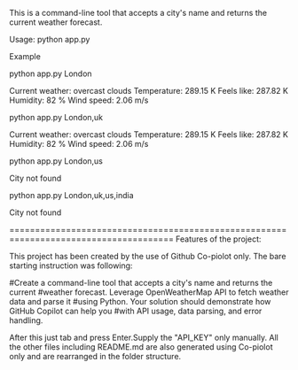 This is a command-line tool that accepts a city's name and returns the current weather forecast.


Usage:
python app.py <city>


Example

python app.py London
  
Current weather: overcast clouds
Temperature: 289.15 K
Feels like: 287.82 K
Humidity: 82 %
Wind speed: 2.06 m/s

python app.py London,uk
  
Current weather: overcast clouds
Temperature: 289.15 K
Feels like: 287.82 K
Humidity: 82 %
Wind speed: 2.06 m/s

python app.py London,us
  
City not found

python app.py London,uk,us,india
  
City not found

======================================================================================
Features of the project:

This project has been created by the use of Github Co-piolot only. The bare starting 
instruction was following:

#Create a command-line tool that accepts a city's name and returns the current 
#weather forecast. Leverage OpenWeatherMap API to fetch weather data and parse it 
#using Python. Your solution should demonstrate how GitHub Copilot can help you 
#with API usage, data parsing, and error handling.

After this just tab and press Enter.Supply the "API_KEY" only manually.
All the other files including README.md are also generated using Co-piolot only 
and are rearranged in the folder structure.
